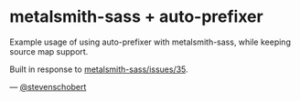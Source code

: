 metalsmith-sass + auto-prefixer
============================

Example usage of using auto-prefixer with metalsmith-sass, while keeping source map support.

Built in response to [metalsmith-sass/issues/35](https://github.com/stevenschobert/metalsmith-sass/issues/35).

&mdash; [@stevenschobert](https://twitter.com/stevenschobert)
